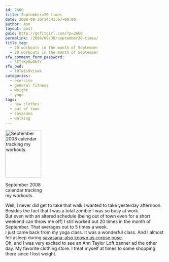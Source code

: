 ```yaml
---
id: 2660
title: September=20 times
date: 2008-09-30T14:41:07+00:00
author: Ann
layout: post
guid: http://gofitgirl.com/?p=2660
permalink: /2008/09/30/september20-times/
title_tag:
  - 20 workouts in the month of September
  - 20 workouts in the month of September
sfw_comment_form_password:
  - SEItKy0wObJY
sfw_pwd:
  - l0Tw1s9Vinwk
categories:
  - exercise
  - general fitness
  - weight
  - yoga
tags:
  - new clothes
  - out of town
  - savasana
  - walking
---
```

<div id="attachment_2668" style="width: 123px" class="wp-caption alignright">
  <a href="http://gofitgirl.com/blog/wp-content/uploads/2008/09/sept_calendar_small1.jpg"><img src="http://gofitgirl.com/blog/wp-content/uploads/2008/09/sept_calendar_small1.jpg" alt="September 2008 calendar tracking my workouts." title="sept_calendar_small1" width="113" height="150" class="size-full wp-image-2668" /></a>
  
  <p class="wp-caption-text">
    September 2008 calendar tracking my workouts.
  </p>
</div>

  
Well, I never did get to take that walk I wanted to take yesterday afternoon. Besides the fact that I was a total zombie I was so busy at work.  
But even with an altered schedule (being out of town even for a short weekend can throw me off) I still worked out 20 times in the month of September. That averages out to 5 times a week.  
I just came back from my yoga class. It was a wonderful class. And I almost fell asleep during [savasana&#8211;also known as corpse pose](http://www.yogajournal.com/poses/482).  
Oh, and I was very excited to see an Ann Taylor Loft banner ad the other day. My favorite clothing store. I treat myself at times to some shopping there since I lost weight.